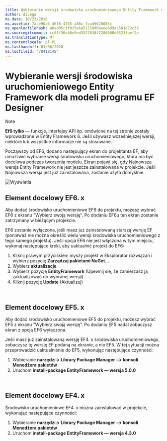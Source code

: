 ```yaml
---
title: Wybieranie wersji środowiska uruchomieniowego Entity Framework dla modeli programu EF Designer — EF6
author: divega
ms.date: 10/23/2016
ms.assetid: 7ace90a6-46f8-4f55-a88c-7cad9620085c
ms.openlocfilehash: 40ad05c1f015e6a51150d04eee8d9aa581d72c33
ms.sourcegitcommit: cc0ff36e46e9ed3527638f7208000e8521faef2e
ms.translationtype: MT
ms.contentlocale: pl-PL
ms.lasthandoff: 03/06/2020
ms.locfileid: "78418148"
---
```

# <a name="selecting-entity-framework-runtime-version-for-ef-designer-models"></a>Wybieranie wersji środowiska uruchomieniowego Entity Framework dla modeli programu EF Designer
> [!NOTE]
> **Ef6 tylko** — funkcje, interfejsy API itp. omówione na tej stronie zostały wprowadzone w Entity Framework 6. Jeśli używasz wcześniejszej wersji, niektóre lub wszystkie informacje nie są stosowane.

Począwszy od EF6, dodano następujący ekran do projektanta EF, aby umożliwić wybranie wersji środowiska uruchomieniowego, która ma być docelowa podczas tworzenia modelu. Ekran pojawi się, gdy Najnowsza wersja Entity Framework nie jest jeszcze zainstalowana w projekcie. Jeśli Najnowsza wersja jest już zainstalowana, zostanie użyta domyślnie.

![Wyświetla](~/ef6/media/screen.png)


## <a name="targeting-ef6x"></a>Element docelowy EF6. x

Aby dodać środowisko uruchomieniowe EF6 do projektu, możesz wybrać EF6 z ekranu "Wybierz swoją wersję". Po dodaniu EF6u ten ekran zostanie zatrzymany w bieżącym projekcie.

EF6 zostanie wyłączona, jeśli masz już zainstalowaną starszą wersję EF (ponieważ nie można określić wielu wersji środowiska uruchomieniowego z tego samego projektu). Jeśli opcja EF6 nie jest włączona w tym miejscu, wykonaj następujące kroki, aby uaktualnić projekt do EF6:

1.  Kliknij prawym przyciskiem myszy projekt w Eksplorator rozwiązań i wybierz pozycję **Zarządzaj pakietami NuGet...**
2.  Wybierz **aktualizacje**
3.  Wybierz pozycję **EntityFramework** (Upewnij się, że zamierzasz ją zaktualizować do wybranej wersji)
4.  Kliknij pozycję **Update** (Aktualizuj)

 

## <a name="targeting-ef5x"></a>Element docelowy EF5. x

Aby dodać środowisko uruchomieniowe EF5 do projektu, możesz wybrać EF5 z ekranu "Wybierz swoją wersję". Po dodaniu EF5 nadal zobaczysz ekran z opcją EF6 wyłączona.

Jeśli masz już zainstalowaną wersję EF4. x środowiska uruchomieniowego, zobaczysz tę wersję EF podaną na ekranie, a nie EF5. W tej sytuacji można przeprowadzić uaktualnienie do EF5, wykonując następujące czynności:

1.  Wybieranie **narzędzi-&gt; Library Package Manager —&gt; konsoli Menedżera pakietów**
2.  Uruchom **install-package EntityFramework — wersja 5.0.0**

 

## <a name="targeting-ef4x"></a>Element docelowy EF4. x

Środowisko uruchomieniowe EF4. x można zainstalować w projekcie, wykonując następujące czynności:

1.  Wybieranie **narzędzi-&gt; Library Package Manager —&gt; konsoli Menedżera pakietów**
2.  Uruchom **install-package EntityFramework — wersja 4.3.0**
